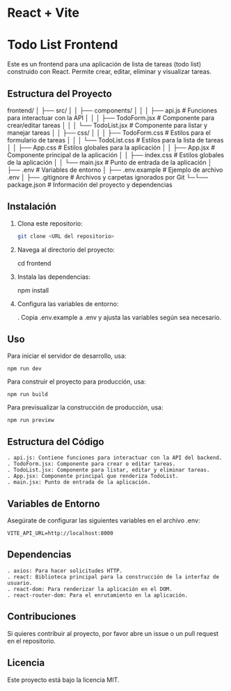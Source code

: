 # React + Vite

# Todo List Frontend

Este es un frontend para una aplicación de lista de tareas (todo list) construido con React. Permite crear, editar, eliminar y visualizar tareas.

## Estructura del Proyecto
frontend/
 │ ├── src/ 
 │ │ ├── components/ 
 │ │ │  ├── api.js # Funciones para interactuar con la API 
 │ │ │  ├── TodoForm.jsx # Componente para crear/editar tareas 
 │ │ │  └── TodoList.jsx # Componente para listar y manejar tareas 
 │ │ ├── css/ 
 │ │ │  ├── TodoForm.css # Estilos para el formulario de tareas 
 │ │ │  └── TodoList.css # Estilos para la lista de tareas 
 │ │ ├── App.css # Estilos globales para la aplicación 
 │ │ ├── App.jsx # Componente principal de la aplicación 
 │ │ ├── index.css # Estilos globales de la aplicación 
 │ │ └── main.jsx # Punto de entrada de la aplicación 
 │ ├── .env # Variables de entorno 
 │ ├── .env.example # Ejemplo de archivo .env 
 │ ├── .gitignore # Archivos y carpetas ignorados por Git 
 └─└── package.json # Información del proyecto y dependencias

## Instalación

1. Clona este repositorio:

   ```bash
   git clone <URL del repositorio>

2. Navega al directorio del proyecto:

    cd frontend

3. Instala las dependencias:

    npm install

4. Configura las variables de entorno:

   . Copia .env.example a .env y ajusta las variables según sea necesario.

## Uso

Para iniciar el servidor de desarrollo, usa:

    npm run dev

Para construir el proyecto para producción, usa:

    npm run build

Para previsualizar la construcción de producción, usa:

    npm run preview

## Estructura del Código

    . api.js: Contiene funciones para interactuar con la API del backend.
    . TodoForm.jsx: Componente para crear o editar tareas.
    . TodoList.jsx: Componente para listar, editar y eliminar tareas.
    . App.jsx: Componente principal que renderiza TodoList.
    . main.jsx: Punto de entrada de la aplicación.

## Variables de Entorno

Asegúrate de configurar las siguientes variables en el archivo .env:

    VITE_API_URL=http://localhost:8000

## Dependencias

    . axios: Para hacer solicitudes HTTP.
    . react: Biblioteca principal para la construcción de la interfaz de usuario.
    . react-dom: Para renderizar la aplicación en el DOM.
    . react-router-dom: Para el enrutamiento en la aplicación.

## Contribuciones

Si quieres contribuir al proyecto, por favor abre un issue o un pull request en el repositorio.

## Licencia

Este proyecto está bajo la licencia MIT.



